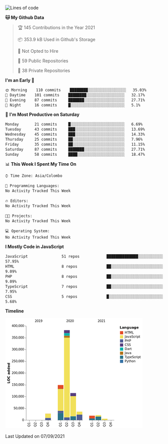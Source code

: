 
<!--START_SECTION:waka-->
![Lines of code](https://img.shields.io/badge/From%20Hello%20World%20I%27ve%20Written-758749%20lines%20of%20code-blue)

**🐱 My Github Data** 

> 🏆 145 Contributions in the Year 2021
 > 
> 📦 353.9 kB Used in Github's Storage 
 > 
> 🚫 Not Opted to Hire
 > 
> 📜 59 Public Repositories 
 > 
> 🔑 38 Private Repositories  
 > 
**I'm an Early 🐤** 

```text
🌞 Morning    110 commits    ████████░░░░░░░░░░░░░░░░░   35.03% 
🌆 Daytime    101 commits    ████████░░░░░░░░░░░░░░░░░   32.17% 
🌃 Evening    87 commits     ███████░░░░░░░░░░░░░░░░░░   27.71% 
🌙 Night      16 commits     █░░░░░░░░░░░░░░░░░░░░░░░░   5.1%

```
📅 **I'm Most Productive on Saturday** 

```text
Monday       21 commits     █░░░░░░░░░░░░░░░░░░░░░░░░   6.69% 
Tuesday      43 commits     ███░░░░░░░░░░░░░░░░░░░░░░   13.69% 
Wednesday    45 commits     ███░░░░░░░░░░░░░░░░░░░░░░   14.33% 
Thursday     25 commits     ██░░░░░░░░░░░░░░░░░░░░░░░   7.96% 
Friday       35 commits     ██░░░░░░░░░░░░░░░░░░░░░░░   11.15% 
Saturday     87 commits     ███████░░░░░░░░░░░░░░░░░░   27.71% 
Sunday       58 commits     ████░░░░░░░░░░░░░░░░░░░░░   18.47%

```


📊 **This Week I Spent My Time On** 

```text
⌚︎ Time Zone: Asia/Colombo

💬 Programming Languages: 
No Activity Tracked This Week

🔥 Editors: 
No Activity Tracked This Week

🐱‍💻 Projects: 
No Activity Tracked This Week

💻 Operating System: 
No Activity Tracked This Week

```

**I Mostly Code in JavaScript** 

```text
JavaScript               51 repos            ██████████████░░░░░░░░░░░   57.95% 
HTML                     8 repos             ██░░░░░░░░░░░░░░░░░░░░░░░   9.09% 
PHP                      8 repos             ██░░░░░░░░░░░░░░░░░░░░░░░   9.09% 
TypeScript               7 repos             ██░░░░░░░░░░░░░░░░░░░░░░░   7.95% 
CSS                      5 repos             █░░░░░░░░░░░░░░░░░░░░░░░░   5.68%

```


**Timeline**

![Chart not found](https://raw.githubusercontent.com/ccweerasinghe1994/ccweerasinghe1994/master/charts/bar_graph.png) 


 Last Updated on 07/09/2021
<!--END_SECTION:waka-->
